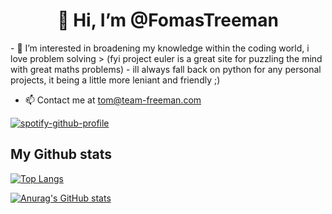 <h1 align='center' > 👋 Hi, I’m @FomasTreeman </h1>
- 👀 I’m interested in broadening my knowledge within the coding world, i love problem solving 
> (fyi project euler is a great site for puzzling the mind with great maths problems)
- ill always fall back on python for any personal projects, it being a little more leniant and friendly ;) 

- 📫 Contact me at tom@team-freeman.com 

[![spotify-github-profile](https://spotify-github-profile.vercel.app/api/view?uid=bobzillar13&cover_image=true&theme=default&show_offline=false&background_color=121212&bar_color_cover=false)](https://github.com/kittinan/spotify-github-profile)
  
## My Github stats

[![Top Langs](https://github-readme-stats.vercel.app/api/top-langs/?username=FomasTreeman&theme=dark)](https://github.com/malcolmwilson8/github-readme-stats)

[![Anurag's GitHub stats](https://github-readme-stats.vercel.app/api?username=FomasTreeman&theme=dark)](https://github.com/malcolmwilson8/github-readme-stats)
